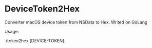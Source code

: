 # DeviceToken2Hex
Converter macOS device token from NSData to Hex. Writed on GoLang

Usage:

./token2hex [DEVICE-TOKEN]
  
